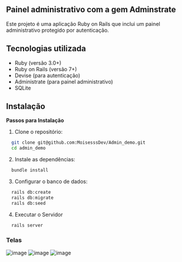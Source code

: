 
## Painel administrativo com a gem Adminstrate

Este projeto é uma aplicação Ruby on Rails que inclui um painel administrativo protegido por autenticação.




## Tecnologias utilizada

- Ruby (versão 3.0+)
- Ruby on Rails (versão 7+)
- Devise (para autenticação)
- Administrate (para painel administrativo)
- SQLite



## Instalação

**Passos para Instalação**

1. Clone o repositório:

```bash
  git clone git@github.com:MoisesssDev/Admin_demo.git
  cd admin_demo
```

2. Instale as dependências:

```bash
  bundle install
```

3. Configurar o banco de dados:

```bash
  rails db:create
  rails db:migrate
  rails db:seed
```

4. Executar o Servidor

```
  rails server
```

### Telas
![image](https://github.com/user-attachments/assets/0526e79e-2765-458d-b99b-8f4ac5b3e3f7)
![image](https://github.com/user-attachments/assets/68faf026-dc73-48f6-bae0-eee2a1a099cc)
![image](https://github.com/user-attachments/assets/1afb8376-536a-4dc5-8c18-c04b4176cda4)

